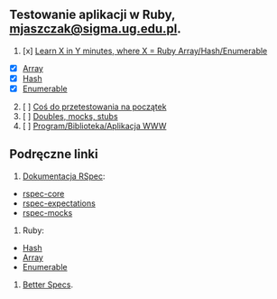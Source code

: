 ## Testowanie aplikacji w Ruby, mjaszczak@sigma.ug.edu.pl.

1. [x] [Learn X in Y minutes, where X = Ruby Array/Hash/Enumerable](ruby.md)
  - [x] [Array](ruby-array.md)
  - [x] [Hash](ruby-hash.md)
  - [x] [Enumerable](ruby-enumerable.md)
2. [ ] [Coś do przetestowania na początek](/)
3. [ ] [Doubles, mocks, stubs](/)
4. [ ] [Program/Biblioteka/Aplikacja WWW](/)

## Podręczne linki

1. [Dokumentacja RSpec](http://rspec.info/):
  - [rspec-core](https://github.com/rspec/rspec-core)
  - [rspec-expectations](https://github.com/rspec/rspec-expectations)
  - [rspec-mocks](https://github.com/rspec/rspec-mocks)
1. Ruby:
  - [Hash](http://ruby-doc.org/core-2.2.3/Hash.html)
  - [Array](http://ruby-doc.org/core-2.2.3/Array.html)
  - [Enumerable](http://ruby-doc.org/core-2.2.3/Enumerable.html)
1. [Better Specs](http://betterspecs.org/).
